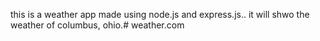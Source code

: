 this is a weather app made using node.js and express.js.. it will shwo the weather of columbus, ohio.# weather.com

